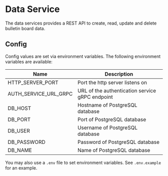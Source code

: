 # Data Service

The data services provides a REST API to create, read, update and delete bulletin board data.

## Config

Config values are set via environment variables. The following environment variables are available:

| Name | Description |
| ---- | ----------- |
| HTTP_SERVER_PORT | Port the http server listens on |
| AUTH_SERVICE_URL_GRPC | URL of the authentication service gRPC endpoint |
| DB_HOST | Hostname of PostgreSQL database |
| DB_PORT | Port of PostgreSQL database |
| DB_USER | Username of PostgreSQL database |
| DB_PASSWORD | Password of PostgreSQL database |
| DB_NAME | Name of PostgreSQL database |

You may also use a `.env` file to set environment variables. See `.env.example` for an example.